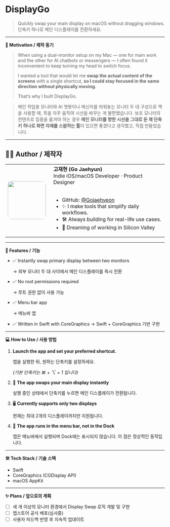 # DisplayGo

> Quickly swap your main display on macOS without dragging windows.
단축키 하나로 메인 디스플레이를 전환하세요.

---

**🧐 Motivation / 제작 동기**

> When using a dual-monitor setup on my Mac — one for main work and the other for AI chatbots or messengers — I often found it inconvenient to keep turning my head to switch focus.
> 
> 
> I wanted a tool that would let me **swap the actual content of the screens** with a single shortcut, **so I could stay focused in the same direction without physically moving.**
> 
> That’s why I built DisplayGo.
> 

> 메인 작업용 모니터와 AI 챗봇이나 메신저를 띄워놓는 모니터 두 대 구성으로 맥을 사용할 때, 목을 자꾸 움직여 시선을 바꾸는 게 불편했습니다.
보조 모니터의 컨텐츠로 집중을 옮겨야 하는 경우 **메인 모니터를 향한 시선을 그대로 둔 채 단축키 하나로 화면 자체를 스왑하는 툴**이 있으면 좋겠다고 생각했고, 직접 만들었습니다.
> 

---

## 🙋‍♂️ Author / 제작자

<table>
  <tr>
    <td>
      <img src="https://avatars.githubusercontent.com/u/149154032?v=4" width="120" style="border-radius: 10px;" />
    </td>
    <td style="padding-left: 16px;">
      <strong>고재현 (Go Jaehyun)</strong><br>
      Indie iOS/macOS Developer · Product Designer<br><br>
      <ul>
        <li>GitHub: <a href="https://github.com/Gojaehyeon">@Gojaehyeon</a></li>
        <li>✨ I make tools that simplify daily workflows.</li>
        <li>🛠️ Always building for real-life use cases.</li>
        <li>🚀 Dreaming of working in Silicon Valley</li>
      </ul>
    </td>
  </tr>
</table>

---

**🔧 Features / 기능**

- ✅ Instantly swap primary display between two monitors
    
    → 외부 모니터 두 대 사이에서 메인 디스플레이를 즉시 전환
    
- ✅ No root permissions required
    
    → 루트 권한 없이 사용 가능
    
- ✅ Menu bar app
    
    → 메뉴바 앱
    
- ✅ Written in Swift with CoreGraphics → Swift + CoreGraphics 기반 구현

---

**💻 How to Use / 사용 방법**

1. **Launch the app and set your preferred shortcut.**
    
    앱을 실행한 뒤, 원하는 단축키를 설정하세요.
    
    *(기본 단축키는 ⌘ + ⌥ + 1 입니다)*
    
2. 🔁 **The app swaps your main display instantly**
    
    실행 중인 상태에서 단축키를 누르면 메인 디스플레이가 전환됩니다.
    
3. 🖥️ **Currently supports only two displays**
    
    현재는 최대 2개의 디스플레이까지만 지원됩니다.
    
4. 🚫 **The app runs in the menu bar, not in the Dock**
    
    앱은 메뉴바에서 실행되며 Dock에는 표시되지 않습니다. 이 점은 정상적인 동작입니다.
    

---

**🛠️ Tech Stack / 기술 스택**

- Swift
- CoreGraphics (CGDisplay API)
- macOS AppKit

---

**✨ Plans / 앞으로의 계획**

- [ ]  세 개 이상의 모니터 환경에서 Display Swap 로직 개발 및 구현
- [ ]  앱스토어 공식 배포(심사중)
- [ ]  사용자 피드백 반영 후 지속적 업데이트
